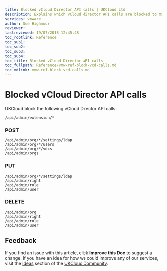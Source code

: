 ```yaml
---
title: Blocked vCloud Director API calls | UKCloud Ltd
description: Explains which vCloud director API calls are blocked to maintain the security of our multitenant cloud.
services: vmware
author: Sue Highmoor
reviewer:
lastreviewed: 19/07/2018 12:45:48
toc_rootlink: Reference
toc_sub1: 
toc_sub2:
toc_sub3:
toc_sub4:
toc_title: Blocked vCloud Director API calls
toc_fullpath: Reference/vmw-ref-block-vcd-calls.md
toc_mdlink: vmw-ref-block-vcd-calls.md
---
```


# Blocked vCloud Director API calls

UKCloud block the following vCloud Director API calls:

    /api/admin/extension/*

### POST

    /api/admin/org/*/settings/ldap
    /api/admin/org/*/users
    /api/admin/org/*/vdcs
    /api/admin/orgs

### PUT

    /api/admin/org/*/settings/ldap
    /api/admin/right
    /api/admin/role
    /api/admin/user

### DELETE

    /api/admin/org
    /api/admin/right
    /api/admin/role
    /api/admin/user

## Feedback

If you find an issue with this article, click **Improve this Doc** to suggest a change. If you have an idea for how we could improve any of our services, visit the [Ideas](https://community.ukcloud.com/ideas) section of the [UKCloud Community](https://community.ukcloud.com).
